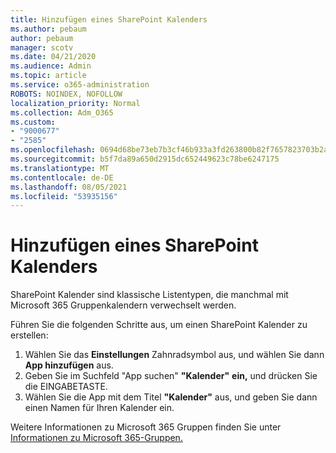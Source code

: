 ```yaml
---
title: Hinzufügen eines SharePoint Kalenders
ms.author: pebaum
author: pebaum
manager: scotv
ms.date: 04/21/2020
ms.audience: Admin
ms.topic: article
ms.service: o365-administration
ROBOTS: NOINDEX, NOFOLLOW
localization_priority: Normal
ms.collection: Adm_O365
ms.custom:
- "9000677"
- "2585"
ms.openlocfilehash: 0694d68be73eb7b3cf46b933a3fd263800b82f7657823703b2a6bf175eca6409
ms.sourcegitcommit: b5f7da89a650d2915dc652449623c78be6247175
ms.translationtype: MT
ms.contentlocale: de-DE
ms.lasthandoff: 08/05/2021
ms.locfileid: "53935156"
---
```

# <a name="add-a-sharepoint-calendar"></a>Hinzufügen eines SharePoint Kalenders

SharePoint Kalender sind klassische Listentypen, die manchmal mit Microsoft 365 Gruppenkalendern verwechselt werden.
 
Führen Sie die folgenden Schritte aus, um einen SharePoint Kalender zu erstellen:
 
1.  Wählen Sie das **Einstellungen** Zahnradsymbol aus, und wählen Sie dann **App hinzufügen** aus.
2.  Geben Sie im Suchfeld "App suchen" **"Kalender"** **ein,** und drücken Sie die EINGABETASTE.
3.  Wählen Sie die App mit dem Titel **"Kalender"** aus, und geben Sie dann einen Namen für Ihren Kalender ein.

Weitere Informationen zu Microsoft 365 Gruppen finden Sie unter [Informationen zu Microsoft 365-Gruppen.](https://support.office.com/article/Learn-about-Office-365-groups-b565caa1-5c40-40ef-9915-60fdb2d97fa2)


